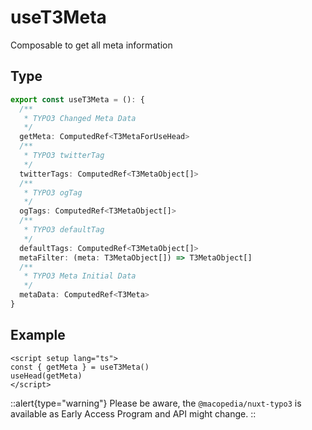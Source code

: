 # useT3Meta

Composable to get all meta information

## Type

```ts
export const useT3Meta = (): {
  /**
   * TYPO3 Changed Meta Data
   */
  getMeta: ComputedRef<T3MetaForUseHead>
  /**
   * TYPO3 twitterTag
   */
  twitterTags: ComputedRef<T3MetaObject[]>
  /**
   * TYPO3 ogTag
   */
  ogTags: ComputedRef<T3MetaObject[]>
  /**
   * TYPO3 defaultTag
   */
  defaultTags: ComputedRef<T3MetaObject[]>
  metaFilter: (meta: T3MetaObject[]) => T3MetaObject[]
  /**
   * TYPO3 Meta Initial Data
   */
  metaData: ComputedRef<T3Meta>
} 
```

## Example
```vue
<script setup lang="ts">
const { getMeta } = useT3Meta()
useHead(getMeta)
</script>

```

::alert{type="warning"}
Please be aware, the `@macopedia/nuxt-typo3` is available as Early Access Program and API might change.
::

